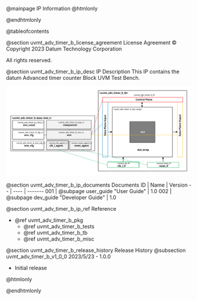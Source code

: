 @mainpage IP Information
@htmlonly
<div class="autonumbering">
@endhtmlonly


@tableofcontents


@section uvmt_adv_timer_b_license_agreement License Agreement
© Copyright 2023 Datum Technology Corporation

All rights reserved.


@section uvmt_adv_timer_b_ip_desc IP Description
This IP contains the datum Advanced timer counter Block UVM Test Bench.

![Advanced timer counter Block UVM Test Bench Block Diagram](tb_block_diagram.svg)


@section uvmt_adv_timer_b_ip_documents Documents
ID | Name | Version
-- | ---- | -------
001 | @subpage user_guide "User Guide" | 1.0
002 | @subpage dev_guide "Developer Guide" | 1.0


@section uvmt_adv_timer_b_ip_ref Reference
 * @ref uvmt_adv_timer_b_pkg
   * @ref uvmt_adv_timer_b_tests
   * @ref uvmt_adv_timer_b_tb
   * @ref uvmt_adv_timer_b_misc


@section uvmt_adv_timer_b_release_history Release History
@subsection uvmt_adv_timer_b_v1_0_0 2023/5/23 - 1.0.0
- Initial release


@htmlonly
</div>
@endhtmlonly